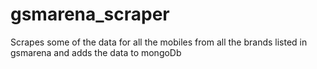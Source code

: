 # gsmarena_scraper
Scrapes some of the data for all the mobiles from all the brands listed in gsmarena and adds the data to mongoDb
